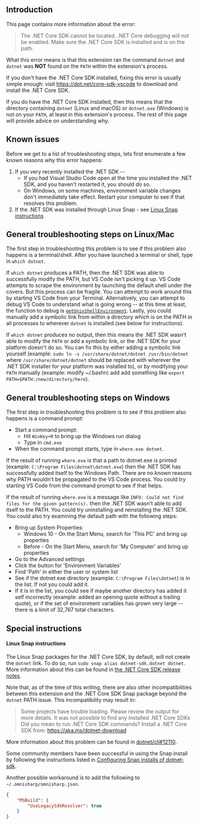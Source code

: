 ## Introduction

This page contains more information about the error:

> The .NET Core SDK cannot be located. .NET Core debugging will not be enabled. Make sure the .NET Core SDK is installed and is on the path.

What this error means is that this extension ran the command `dotnet` and `dotnet` was **NOT** found on the `PATH` within the extension's process.

If you don't have the .NET Core SDK installed, fixing this error is usually simple enough: visit https://dot.net/core-sdk-vscode to download and install the .NET Core SDK.

If you do have the .NET Core SDK installed, then this means that the directory containing `dotnet` (Linux and macOS) or `dotnet.exe` (Windows) is not on your `PATH`, at least in this extension's process. The rest of this page will provide advice on understanding why.

## Known issues

Before we get to a list of troubleshooting steps, lets first enumerate a few known reasons why this error happens:

1. If you very recently installed the .NET SDK --
   * If you had Visual Studio Code open at the time you installed the .NET SDK, and you haven't restarted it, you should do so.
   * On Windows, on some machines, environment variable changes don't immediately take effect. Restart your computer to see if that resolves this problem.
2. If the .NET SDK was installed through Linux Snap - see [Linux Snap instructions](#linux-snap-instructions)

## General troubleshooting steps on Linux/Mac

The first step in troubleshooting this problem is to see if this problem also happens is a terminal/shell. After you have launched a terminal or shell, type in `which dotnet`.

If `which dotnet` produces a PATH, then the .NET SDK was able to successfully modify the PATH, but VS Code isn't picking it up. VS Code attempts to scrape the environment by launching the default shell under the covers. But this process can be fragile. You can attempt to work around this by starting VS Code from your Terminal. Alternatively, you can attempt to debug VS Code to understand what is going wrong -- at this time at least, the function to debug is [`getUnixShellEnvironment`](https://github.com/microsoft/vscode/blob/ab10e26096a5494b68bc709a405a0dddeb227e0b/src/vs/code/node/shellEnv.ts#L13). Lastly, you could manually add a symbolic link from within a directory which is on the PATH in all processes to wherever `dotnet` is installed (see below for instructions).

If `which dotnet` produces no output, then this means the .NET SDK wasn't able to modify the `PATH` or add a symbolic link, or the .NET SDK for your platform doesn't do so. You can fix this by either adding a symbolic link yourself (example: `sudo ln -s /usr/share/dotnet/dotnet /usr/bin/dotnet` where `/usr/share/dotnet/dotnet` should be replaced with wherever the .NET SDK installer for your platform was installed to), or by modifying your `PATH` manually (example: modify ~/.bashrc add add something like `export PATH=$PATH:/new/directory/here`).

## General troubleshooting steps on Windows

The first step in troubleshooting this problem is to see if this problem also happens is a command prompt:

* Start a command prompt:
    * Hit `WinKey+R` to bring up the Windows run dialog
    * Type in `cmd.exe`
* When the command prompt starts, type in `where.exe dotnet`.

If the result of running `where.exe` is that a path to dotnet.exe is printed (example: `C:\Program Files\dotnet\dotnet.exe`) then the .NET SDK has successfully added itself to the Windows Path. There are no known reasons why PATH wouldn't be propagated to the VS Code process. You could try starting VS Code from the command prompt to see if that helps.

If the result of running `where.exe` is a message like `INFO: Could not find files for the given pattern(s).` then the .NET SDK wasn't able to add itself to the PATH. You could try uninstalling and reinstalling the .NET SDK. You could also try examining the default path with the following steps:

* Bring up System Properties:
    * Windows 10 - On the Start Menu, search for 'This PC' and bring up properties
    * Before - On the Start Menu, search for 'My Computer' and bring up properties
* Go to the Advanced settings
* Click the button for 'Environment Variables'
* Find 'Path' in either the user or system list
* See if the dotnet.exe directory (example: `C:\Program Files\dotnet`) is in the list. If not you could add it.
* If it is in the list, you could see if maybe another directory has added it self incorrectly (example: added an opening quote without a trailing quote), or if the set of environment variables has grown very large -- there is a limit of 32,767 total characters.

## Special instructions

#### Linux Snap instructions

The Linux Snap packages for the .NET Core SDK, by default, will not create the `dotnet` link. To do so, run `sudo snap alias dotnet-sdk.dotnet dotnet`. More information about this can be found in [the .NET Core SDK release notes](https://github.com/dotnet/core/blob/master/release-notes/3.1/3.1.0/3.1.0-install-instructions.md#install-using-snap).

Note that, as of the time of this writing, there are also other incompatibilities between this extension and the .NET Core SDK Snap package beyond the `dotnet` PATH issue. This incompatibility may result in:

> Some projects have trouble loading. Please review the output for more details.
> It was not possible to find any installed .NET Core SDKs
> Did you mean to run .NET Core SDK commands? Install a .NET Core SDK from:
> 	https://aka.ms/dotnet-download

More information about this problem can be found in [dotnet/cli#12110](https://github.com/dotnet/cli/issues/12110).

Some community members have been successful in using the Snap install by following the instructions listed in [Configuring Snap installs of dotnet-sdk](https://github.com/OmniSharp/omnisharp-vscode/wiki/Configuring-Snap-installs-of-dotnet-sdk).

Another possible workaround is to add the following to `~/.omnisharp/omnisharp.json`.

```json
{
    "MSBuild": {
        "UseLegacySdkResolver": true
    }
}
```